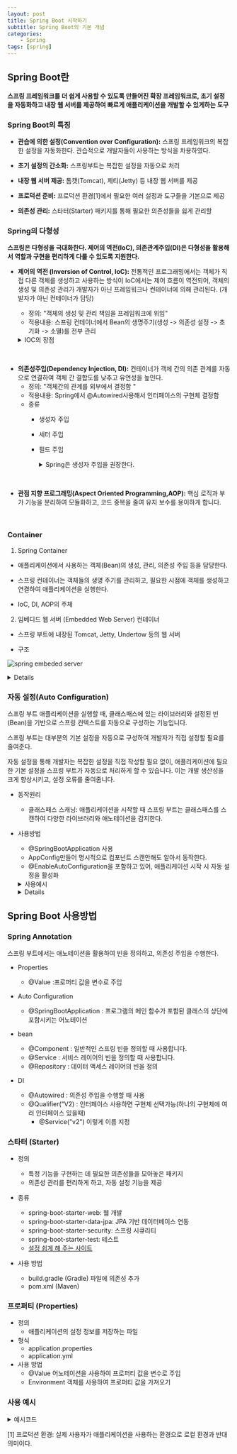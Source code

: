 ```yaml
---
layout: post
title: Spring Boot 시작하기
subtitle: Spring Boot의 기본 개념
categories:  
    - Spring
tags: [spring]
---
```

## Spring Boot란

**스프링 프레임워크를 더 쉽게 사용할 수 있도록 만들어진 확장 프레임워크로, 초기 설정을 자동화하고 내장 웹 서버를 제공하여 빠르게 애플리케이션을 개발할 수 있게하는 도구**

### Spring Boot의 특징

- **관습에 의한 설정(Convention over Configuration):** 스프링 프레임워크의 복잡한 설정을 자동화한다. 관습적으로 개발자들이 사용하는 방식을 차용하였다.

- **초기 설정의 간소화:** 스프링부트는 복잡한 설정을 자동으로 처리

- **내장 웹 서버 제공:** 톰캣(Tomcat), 제티(Jetty) 등 내장 웹 서버를 제공

- **프로덕션 준비:** 프로덕션 환경[1]에서 필요한 여러 설정과 도구들을 기본으로 제공


- **의존성 관리:** 스타터(Starter) 패키지를 통해 필요한 의존성들을 쉽게 관리할


### Spring의 다형성

**스프링은 다형성을 극대화한다. 제어의 역전(IoC), 의존관계주입(DI)은 다형성을 활용해서 역할과 구현을 편리하게 다룰 수 있도록 지원한다.**

- **제어의 역전 (Inversion of Control, IoC):** 전통적인 프로그래밍에서는 객체가 직접 다른 객체를 생성하고 사용하는 방식이 IoC에서는 제어 흐름이 역전되어, 객체의 생성 및 의존성 관리가 개발자가 아닌 프레임워크나 컨테이너에 의해 관리된다. (개발자가 아닌 컨테이너가 담당)
    - 정의: "객체의 생성 및 관리 책임을 프레임워크에 위임"
    - 적용내용: 스프링 컨테이너에서 Bean의 생명주기(생성 -> 의존성 설정 -> 초기화 -> 소멸)를 전부 관리

    <details>
    <summary>IOC의 장점</summary>
    <div markdown="1">

    - 유연성 증가: 의존 관계가 느슨해져 변경에 유연하게 대응할 수 있습니다. 

    - 재사용성 증가: 인터페이스 기반으로 개발하여 코드 재사용성을 높일 수 있습니다.

    - 관심사 분리: 객체 생성과 사용을 분리하여 코드를 더욱 명확하게 만들 수 있습니다.
    - 
    </div>
    </details>

<br/>

- **의존성주입(Dependency Injection, DI):** 컨테이너가 객체 간의 의존 관계를 자동으로 연결하여 객체 간 결합도를 낮추고 유연성을 높인다.
    - 정의: "객체간의 관계를 외부에서 결정함 "
    - 적용내용: Spring에서 @Autowired사용해서 인터페이스의 구현체 결정함
    - 종류
        - 생성자 주입 
        - 세터 주입
        - 필드 주입
            <details>
            <summary>Spring은 생성자 주입을 권장한다.</summary>
            <div markdown="1">

            - 불변성 보장 
            - 순환참조를 컴파일 타임에 잡아 낼 수 있다.
            - 테스트 케이스 작성 시 목킹(Mocking) 하기도 쉽다.
            
            </div>
            </details>

<br/>

- **관점 지향 프로그래밍(Aspect Oriented Programming,AOP):** 핵심 로직과 부가 기능을 분리하여 모듈화하고, 코드 중복을 줄여 유지 보수를 용이하게 합니다.

<br/>

### Container

1. Spring Container

- 애플리케이션에서 사용하는 객체(Bean)의 생성, 관리, 의존성 주입 등을 담당한다. 
  
- 스프링 컨테이너는 객체들의 생명 주기를 관리하고, 필요한 시점에 객체를 생성하고 연결하여 애플리케이션을 실행한다.

- IoC, DI, AOP의 주체 

2. 임베디드 웹 서버 (Embedded Web Server) 컨테이너

- 스프링 부트에 내장된 Tomcat, Jetty, Undertow 등의 웹 서버

- 구조

![spring embeded server]({{site.url}}/PostImages/2024-06-18-spring_boot_intro/1.png)

<details>
  <summary>Details</summary>
  <div markdown="1">

    1. 사용자(User): 사용자가 웹 애플리케이션에 요청을 보냅니다.

    2. 임베디드 웹 서버(Embedded Web Server): 스프링부트의 내장 웹 서버(Tomcat, Jetty, Undertow)가 요청을 받아들입니다.

    3. 서블릿(Servlet): 내장 웹 서버는 서블릿 컨테이너를 통해 요청을 처리합니다.

    4. 디스패처 서블릿(DispatcherServlet): 서블릿 컨테이너는 요청을 스프링의 DispatcherServlet으로 전달합니다. DispatcherServlet은 요청의 중심 허브 역할을 합니다.

    5. 핸들러 매핑(HandlerMapping): DispatcherServlet은 HandlerMapping을 사용하여 어떤 컨트롤러가 요청을 처리할지 결정합니다.

    6. 컨트롤러(@Controller): 핸들러 매핑에 따라 요청을 처리할 컨트롤러가 결정되고, 해당 컨트롤러가 요청을 처리합니다.

    7. 서비스 레이어(Service Layer): 컨트롤러는 비즈니스 로직을 처리하기 위해 서비스 레이어를 호출합니다.

    8. 레포지토리 레이어(Repository Layer): 서비스 레이어는 데이터베이스 작업을 위해 레포지토리 레이어를 호출합니다.

    9. 뷰 리졸버(ViewResolver): 요청 처리 후, DispatcherServlet은 ViewResolver를 사용하여 응답할 뷰를 결정합니다.

    10. 뷰(View): 최종적으로 결정된 뷰를 통해 사용자에게 응답이 전송됩니다.

  </div>
</details>



### 자동 설정(Auto Configuration) 

스프링 부트 애플리케이션을 실행할 때, 클래스패스에 있는 라이브러리와 설정된 빈(Bean)을 기반으로 스프링 컨텍스트를 자동으로 구성하는 기능입니다.

스프링 부트는 대부분의 기본 설정을 자동으로 구성하여 개발자가 직접 설정할 필요를 줄여준다.

자동 설정을 통해 개발자는 복잡한 설정을 직접 작성할 필요 없이, 애플리케이션에 필요한 기본 설정을 스프링 부트가 자동으로 처리하게 할 수 있습니다. 이는 개발 생산성을 크게 향상시키고, 설정 오류를 줄여줍니다.


- 동작원리
    - 클래스패스 스캐닝: 애플리케이션을 시작할 때 스프링 부트는 클래스패스를 스캔하여 다양한 라이브러리와 애노테이션을 감지한다.

- 사용방법
    - @SpringBootApplication 사용
    - AppConfig만들어 명시적으로 컴포넌트 스캔안해도 알아서 동작한다.
    - @EnableAutoConfiguration을 포함하고 있어, 애플리케이션 시작 시 자동 설정을 활성화

  <details>
    <summary>사용예시</summary>
    <div markdown="1">

    ```java
    import org.springframework.boot.SpringApplication;
    import org.springframework.boot.autoconfigure.SpringBootApplication;

    @SpringBootApplication
    public class SpringBootApplication {
        public static void main(String[] args) {
            SpringApplication.run(MySpringBootApplication.class, args);
        }
    }
    ```
    </div>
  </details>


  <details>
    <summary>Details</summary>
    <div markdown="1">

    - @SpringBootApplication
        - 역할
            - 프로그램의 메인 함수가 포함된 클래스의 상단에 포함시키는 어노테이션
            - @EnableAutoConfiguration을 포함하고 있어, 애플리케이션 시작 시 **자동 설정을 활성화**한다.

    - SpringApplication.run(MySpringBootApplication.class, args);
        - 역할
            - 스프링 부트 애플리케이션을 실행하기 위한 핵심 메서드
            - 스프링 부트 애플리케이션을 시작
            - 스프링 컨텍스트(ApplicationContext)를 초기화 
            - 필요한 모든 자동 설정을 구성

        - 수행 과정

            1. 스프링 애플리케이션 초기화
            SpringApplication 클래스는 스프링 부트 애플리케이션의 부트스트래핑(Bootstrapping, 시동시킨다는 뜻)과 실행을 담당하는 클래스입니다. run 메서드는 애플리케이션을 시작하고 실행하는 역할을 합니다.

            2. 애플리케이션 컨텍스트 생성
            SpringApplication.run() 메서드는 스프링 애플리케이션 컨텍스트(ApplicationContext)를 생성하고 초기화합니다. 애플리케이션 컨텍스트는 스프링의 IoC 컨테이너로, 빈(Bean)을 관리하고 의존성을 주입하는 역할을 합니다.

            3. 애플리케이션 클래스 인식
            MySpringBootApplication.class는 스프링 부트 애플리케이션의 메인 클래스를 지정합니다. 이 클래스는 보통 @SpringBootApplication 애노테이션이 붙어 있으며, 애플리케이션의 설정을 정의합니다.

            4. 명령줄 인수 처리
            args는 메인 메서드에서 전달된 명령줄 인수입니다. 이 인수들은 스프링 부트 애플리케이션의 설정에 사용할 수 있습니다.

            5. 자동 설정 및 빈 등록
            SpringApplication.run() 메서드는 자동 설정을 활성화하고, 애플리케이션 컨텍스트에 필요한 빈을 등록합니다. 이를 통해 개발자는 최소한의 설정으로 애플리케이션을 시작할 수 있습니다.
    </div>
  </details>


## Spring Boot 사용방법

### Spring Annotation

스프링 부트에서는 애노테이션을 활용하여 빈을 정의하고, 의존성 주입을 수행한다.

- Properties
    - @Value :프로퍼티 값을 변수로 주입

- Auto Configuration
    - @SpringBootApplication
        : 프로그램의 메인 함수가 포함된 클래스의 상단에 포함시키는 어노테이션

- bean
    - @Component : 일반적인 스프링 빈을 정의할 때 사용합니다.
    - @Service : 서비스 레이어의 빈을 정의할 때 사용합니다.
    - @Repository : 데이터 액세스 레이어의 빈을 정의

- DI
    - @Autowired : 의존성 주입을 수행할 때 사용
    - @Qualifier("V2) : 인터페이스 사용하면 구현체 선택가능(하나의 구현체에 여러 인터페이스 있을때)
        - @Service("v2") 이렇게 이름 지정

### 스타터 (Starter)

- 정의
    - 특정 기능을 구현하는 데 필요한 의존성들을 모아놓은 패키지
    - 의존성 관리를 편리하게 하고, 자동 설정 기능을 제공
- 종류
    - spring-boot-starter-web: 웹 개발
    - spring-boot-starter-data-jpa: JPA 기반 데이터베이스 연동
    - spring-boot-starter-security: 스프링 시큐리티
    - spring-boot-starter-test: 테스트
    - [설정 쉽게 해 주는 사이트](https://start.spring.io/)

- 사용 방법
    - build.gradle (Gradle) 파일에 의존성 추가
    - pom.xml (Maven) 


### 프로퍼티 (Properties)

- 정의
    - 애플리케이션의 설정 정보를 저장하는 파일
- 형식
    - application.properties
    - application.yml
- 사용 방법
    - @Value 어노테이션을 사용하여 프로퍼티 값을 변수로 주입
    - Environment 객체를 사용하여 프로퍼티 값을 가져오기


### 사용 예시

<details>
  <summary>예시코드</summary>
  <div markdown="1">

    ```java
    // UserService.java
    @Service
    public class UserServiceImpl implements UserService {
        private final UserRepository userRepository;
            private final PostService postService;
            
            // 이게 끝이다.
        @Autowired
        public UserService(UserRepository userRepository, PostService postService) {
            this.userRepository = userRepository; // 스프링이 UserRepositoryImpl 클래스를 주입해준다.
            this.postService = postService; // 스프링이 PostServiceImpl 클래스를 주입해준다.
        }
        // ... some code~~~~
    }

    // UserRepository.java
    @Repository
    public interface UserRepository {
        void findById(int id);
        // some code.. ~~
    }

    // UserService.java
    public interface UserService {
        // ... some code ~~~
    }

    // PostService
    public interface PostService {
        // ... some code ~~~
    }

    // PostServiceImpl
    @Service
    public class PostServiceImpl implements PostService {
            // .. do something!
    }

    ```
  </div>
</details>






[1] 프로덕션 환경: 실제 사용자가 애플리케이션을 사용하는 환경으로 로컬 환경과 반대의미이다. 



